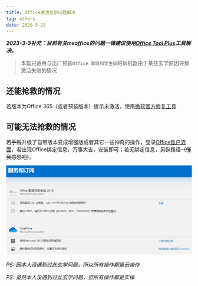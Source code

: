 ```yaml
---
title: Office激活玄学问题解决
tag: others
date: 2020-5-28
---
```


***2023-3-3补充：目前有关msoffice的问题一律建议使用[Office Tool Plus](https://otp.landian.vip/zh-cn/)工具解决。***

> 本篇只适用与出厂预装`Office 家庭和学生版`的新机器由于某些玄学原因导致激活失败的情况

## 还能抢救的情况

若版本为Office 365（或者预装版本）提示未激活，使用[微软官方修复工具](http://aka.ms/diag_97275)

## 可能无法抢救的情况

若~~手贱~~升级了自带版本变成增强版或者其它一些神奇的操作，登录[Office账户界面](https://account.microsoft.com/services/)，若出现Office绑定信息，万事大吉，安装即可；若无绑定信息，另辟蹊径~~（懂我意思吧）~~。

<center><img src="Office激活玄学问题解决\image-20200527214816594.png" alt="image-20200527214816594" style="zoom:67%;" /></center>

*~~PS: 因本人没遇到过此玄学问题，所以所有操作都是云操作~~*

*PS: 虽然本人没遇到过此玄学问题，但所有操作都是实操*